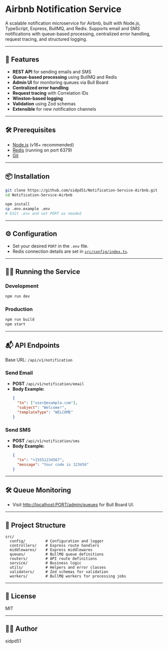 # Airbnb Notification Service

A scalable notification microservice for Airbnb, built with Node.js, TypeScript, Express, BullMQ, and Redis. Supports email and SMS notifications with queue-based processing, centralized error handling, request tracing, and structured logging.

---

## 🚀 Features

- **REST API** for sending emails and SMS
- **Queue-based processing** using BullMQ and Redis
- **Admin UI** for monitoring queues via Bull Board
- **Centralized error handling**
- **Request tracing** with Correlation IDs
- **Winston-based logging**
- **Validation** using Zod schemas
- **Extensible** for new notification channels

---

## 🛠️ Prerequisites

- [Node.js](https://nodejs.org/) (v16+ recommended)
- [Redis](https://redis.io/) (running on port 6379)
- [Git](https://git-scm.com/)

---

## 📦 Installation

```sh
git clone https://github.com/sidpd51/Notification-Service-Airbnb.git
cd Notification-Service-Airbnb

npm install
cp .env.example .env
# Edit .env and set PORT as needed
```

---

## ⚙️ Configuration

- Set your desired `PORT` in the `.env` file.
- Redis connection details are set in [`src/config/index.ts`](src/config/index.ts).

---

## 🏃‍♂️ Running the Service

### Development

```sh
npm run dev
```

### Production

```sh
npm run build
npm start
```

---

## 📬 API Endpoints

Base URL: `/api/v1/notification`

### Send Email

- **POST** `/api/v1/notification/email`
- **Body Example:**
    ```json
    {
      "to": ["user@example.com"],
      "subject": "Welcome!",
      "templateType": "WELCOME"
    }
    ```

### Send SMS

- **POST** `/api/v1/notification/sms`
- **Body Example:**
    ```json
    {
      "to": "+15551234567",
      "message": "Your code is 123456"
    }
    ```

---

## 🛠️ Queue Monitoring

- Visit [http://localhost:PORT/admin/queues](http://localhost:PORT/admin/queues) for Bull Board UI.

---

## 🧩 Project Structure

```
src/
  config/         # Configuration and logger
  controllers/    # Express route handlers
  middlewares/    # Express middlewares
  queues/         # BullMQ queue definitions
  routers/        # API route definitions
  service/        # Business logic
  utils/          # Helpers and error classes
  validators/     # Zod schemas for validation
  workers/        # BullMQ workers for processing jobs
```

---

## 📝 License

MIT

---

## 👨‍💻 Author

sidpd51